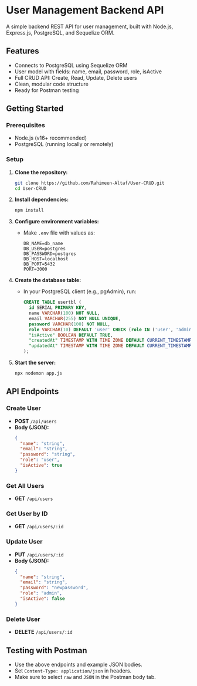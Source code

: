 # User Management Backend API

A simple backend REST API for user management, built with Node.js, Express.js, PostgreSQL, and Sequelize ORM.

## Features
- Connects to PostgreSQL using Sequelize ORM
- User model with fields: name, email, password, role, isActive
- Full CRUD API: Create, Read, Update, Delete users
- Clean, modular code structure
- Ready for Postman testing

## Getting Started

### Prerequisites
- Node.js (v16+ recommended)
- PostgreSQL (running locally or remotely)

### Setup
1. **Clone the repository:**
   ```bash
   git clone https://github.com/Rahimeen-Altaf/User-CRUD.git
   cd User-CRUD
   ```
2. **Install dependencies:**
   ```bash
   npm install
   ```
3. **Configure environment variables:**
   - Make `.env` file with values as:
     ```env
     DB_NAME=db_name
     DB_USER=postgres
     DB_PASSWORD=postgres
     DB_HOST=localhost
     DB_PORT=5432
     PORT=3000
     ```
4. **Create the database table:**
   - In your PostgreSQL client (e.g., pgAdmin), run:
     ```sql
     CREATE TABLE usertbl (
       id SERIAL PRIMARY KEY,
       name VARCHAR(100) NOT NULL,
       email VARCHAR(255) NOT NULL UNIQUE,
       password VARCHAR(100) NOT NULL,
       role VARCHAR(10) DEFAULT 'user' CHECK (role IN ('user', 'admin')),
       "isActive" BOOLEAN DEFAULT TRUE,
       "createdAt" TIMESTAMP WITH TIME ZONE DEFAULT CURRENT_TIMESTAMP,
       "updatedAt" TIMESTAMP WITH TIME ZONE DEFAULT CURRENT_TIMESTAMP
     );
     ```

5. **Start the server:**
   ```bash
   npx nodemon app.js
   ```

## API Endpoints

### Create User
- **POST** `/api/users`
- **Body (JSON):**
  ```json
  {
    "name": "string",
    "email": "string",
    "password": "string",
    "role": "user",
    "isActive": true
  }
  ```

### Get All Users
- **GET** `/api/users`

### Get User by ID
- **GET** `/api/users/:id`

### Update User
- **PUT** `/api/users/:id`
- **Body (JSON):**
  ```json
  {
    "name": "string",
    "email": "string",
    "password": "newpassword",
    "role": "admin",
    "isActive": false
  }
  ```

### Delete User
- **DELETE** `/api/users/:id`

## Testing with Postman
- Use the above endpoints and example JSON bodies.
- Set `Content-Type: application/json` in headers.
- Make sure to select `raw` and `JSON` in the Postman body tab.
